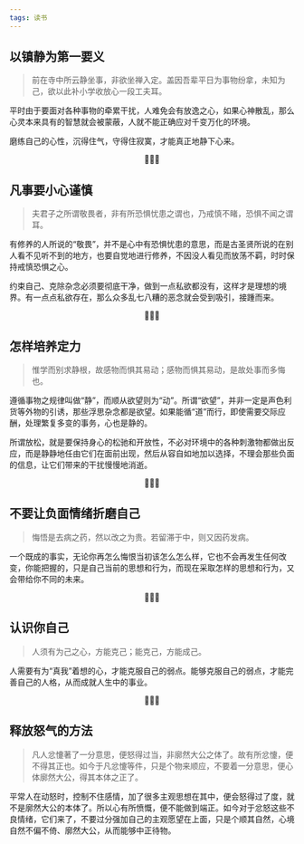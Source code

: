 ```yaml
---
tags: 读书
---
```




## 以镇静为第一要义

> 前在寺中所云静坐事，非欲坐禅入定。盖因吾辈平日为事物纷拿，未知为己，欲以此补小学收放心一段工夫耳。

平时由于要面对各种事物的牵累干扰，人难免会有放逸之心，如果心神散乱，那么心灵本来具有的智慧就会被蒙蔽，人就不能正确应对千变万化的环境。

磨练自己的心性，沉得住气，守得住寂寞，才能真正地静下心来。

<center>🌻🌻🌻</center>

## 凡事要小心谨慎

> 夫君子之所谓敬畏者，非有所恐惧忧患之谓也，乃戒慎不睹，恐惧不闻之谓耳。

有修养的人所说的“敬畏”，并不是心中有恐惧忧患的意思，而是古圣贤所说的在别人看不见听不到的地方，也要自觉地进行修养，不因没人看见而放荡不羁，时时保持戒慎恐惧之心。

约束自己、克除杂念必须要彻底干净，做到一点私欲都没有，这样才是理想的境界。有一点点私欲存在，那么众多乱七八糟的恶念就会受到吸引，接踵而来。

<center>🌻🌻🌻</center>

## 怎样培养定力

> 惟学而别求静根，故感物而惧其易动；感物而惧其易动，是故处事而多悔也。

遵循事物之规律叫做“静”，而顺从欲望则为“动”。所谓“欲望”，并非一定是声色利货等外物的引诱，那些浮思杂念都是欲望。如果能循“道”而行，即使需要交际应酬，处理繁复多变的事务，心也是静的。

所谓放松，就是要保持身心的松驰和开放性，不必对环境中的各种刺激物都做出反应，而是静静地任由它们在面前出现，然后从容自如地加以选择，不理会那些负面的信息，让它们带来的干扰慢慢地消逝。

<center>🌻🌻🌻</center>

## 不要让负面情绪折磨自己

> 悔悟是去病之药，然以改之为贵。若留滞于中，则又因药发病。

一个既成的事实，无论你再怎么悔恨当初该怎么怎么样，它也不会再发生任何改变，你能把握的，只是自己当前的思想和行为，而现在采取怎样的思想和行为，又会带给你不同的未来。

<center>🌻🌻🌻</center>

## 认识你自己

> 人须有为己之心，方能克己；能克己，方能成己。

人需要有为“真我”着想的心，才能克服自己的弱点。能够克服自己的弱点，才能完善自己的人格，从而成就人生中的事业。

<center>🌻🌻🌻</center>

## 释放怒气的方法

> 凡人忿懥著了一分意思，便怒得过当，非廓然大公之体了。故有所忿懥，便不得其正也。如今于凡忿懥等件，只是个物来顺应，不要着一分意思，便心体廓然大公，得其本体之正了。

平常人在动怒时，控制不住感情，加了很多主观思想在其中，便会怒得过了度，就不是廓然大公的本体了。所以心有所愤慨，便不能做到端正。如今对于忿怒这些不良情绪，它们来了，不要过分强加自己的主观愿望在上面，只是个顺其自然，心境自然不偏不倚、廓然大公，从而能够中正待物。
